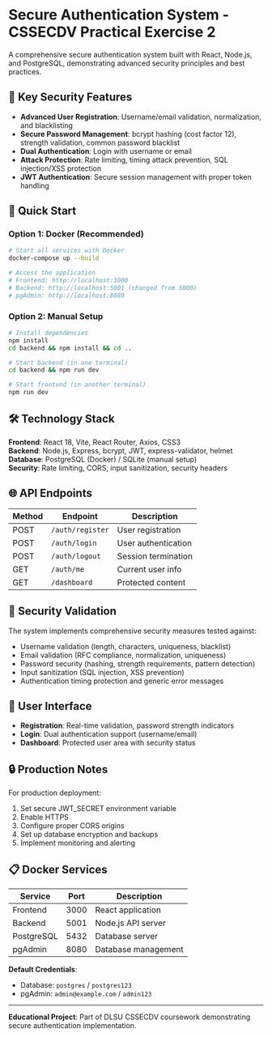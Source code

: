 # Secure Authentication System - CSSECDV Practical Exercise 2

A comprehensive secure authentication system built with React, Node.js, and PostgreSQL, demonstrating advanced security principles and best practices.

## 🔐 Key Security Features

- **Advanced User Registration**: Username/email validation, normalization, and blacklisting
- **Secure Password Management**: bcrypt hashing (cost factor 12), strength validation, common password blacklist
- **Dual Authentication**: Login with username or email
- **Attack Protection**: Rate limiting, timing attack prevention, SQL injection/XSS protection
- **JWT Authentication**: Secure session management with proper token handling

## 🚀 Quick Start

### Option 1: Docker (Recommended)

```bash
# Start all services with Docker
docker-compose up --build

# Access the application
# Frontend: http://localhost:3000
# Backend: http://localhost:5001 (changed from 5000)
# pgAdmin: http://localhost:8080
```

### Option 2: Manual Setup

```bash
# Install dependencies
npm install
cd backend && npm install && cd ..

# Start backend (in one terminal)
cd backend && npm run dev

# Start frontend (in another terminal)
npm run dev
```

## 🛠️ Technology Stack

**Frontend**: React 18, Vite, React Router, Axios, CSS3  
**Backend**: Node.js, Express, bcrypt, JWT, express-validator, helmet  
**Database**: PostgreSQL (Docker) / SQLite (manual setup)  
**Security**: Rate limiting, CORS, input sanitization, security headers

## 🌐 API Endpoints

| Method | Endpoint         | Description         |
| ------ | ---------------- | ------------------- |
| POST   | `/auth/register` | User registration   |
| POST   | `/auth/login`    | User authentication |
| POST   | `/auth/logout`   | Session termination |
| GET    | `/auth/me`       | Current user info   |
| GET    | `/dashboard`     | Protected content   |

## 🧪 Security Validation

The system implements comprehensive security measures tested against:

- Username validation (length, characters, uniqueness, blacklist)
- Email validation (RFC compliance, normalization, uniqueness)
- Password security (hashing, strength requirements, pattern detection)
- Input sanitization (SQL injection, XSS prevention)
- Authentication timing protection and generic error messages

## 📱 User Interface

- **Registration**: Real-time validation, password strength indicators
- **Login**: Dual authentication support (username/email)
- **Dashboard**: Protected user area with security status

## 🔒 Production Notes

For production deployment:

1. Set secure JWT_SECRET environment variable
2. Enable HTTPS
3. Configure proper CORS origins
4. Set up database encryption and backups
5. Implement monitoring and alerting

## 📋 Docker Services

| Service    | Port | Description         |
| ---------- | ---- | ------------------- |
| Frontend   | 3000 | React application   |
| Backend    | 5001 | Node.js API server  |
| PostgreSQL | 5432 | Database server     |
| pgAdmin    | 8080 | Database management |

**Default Credentials**:

- Database: `postgres` / `postgres123`
- pgAdmin: `admin@example.com` / `admin123`

---

**Educational Project**: Part of DLSU CSSECDV coursework demonstrating secure authentication implementation.
